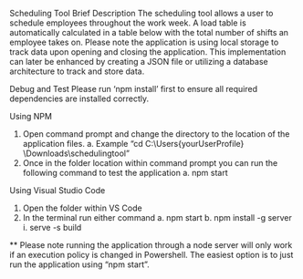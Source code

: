 Scheduling Tool
Brief Description
The scheduling tool allows a user to schedule employees throughout the work week. A load table is automatically calculated in a table below with the total number of shifts an employee takes on. Please note the application is using local storage to track data upon opening and closing the application. This implementation can later be enhanced by creating a JSON file or utilizing a database architecture to track and store data.

Debug and Test
Please run ‘npm install’ first to ensure all required dependencies are installed correctly.

Using NPM
1.	Open command prompt and change the directory to the location of the application files.
  a.	Example “cd C:\Users\{yourUserProfile} \Downloads\schedulingtool”
2.	Once in the folder location within command prompt you can run the following command to test the application
  a.	npm start
  
Using Visual Studio Code
1.	Open the folder within VS Code
2.	In the terminal run either command
  a.	npm start
  b.	npm install -g server
    i.	serve -s build

** Please note running the application through a node server will only work if an execution policy is changed in Powershell. The easiest option is to just run the application using “npm start”.

